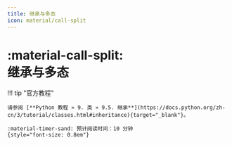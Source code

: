 ```yaml
---
title: 继承与多态
icon: material/call-split
---
```


# :material-call-split:<br>继承与多态

!!! tip "官方教程"

    请参阅 [**Python 教程 » 9. 类 » 9.5. 继承**](https://docs.python.org/zh-cn/3/tutorial/classes.html#inheritance){target="_blank"}。

    :material-timer-sand: 预计阅读时间：10 分钟
    {style="font-size: 0.8em"}
